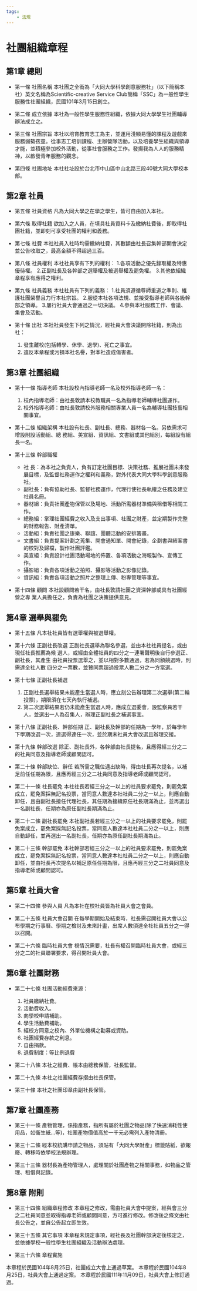 ```yaml
---
tags:
    - 法規
---
```

# 社團組織章程

## 第1章 總則

- 第一條 社團名稱
本社團之全銜為「大同大學科學創意服務社」（以下簡稱本社）英文名稱為Scientific-creative Service Club簡稱「SSC」為一般性學生服務性社團組織，民國101年3月15日創立。

- 第二條 成立依據
本社為一般性學生服務性組織，依據大同大學學生社團輔導辦法成立之。

- 第三條 社團宗旨
本社以培育教育志工為主，並運用淺顯易懂的課程及遊戲來服務弱勢孩童。從事志工培訓課程、主辦營隊活動，以及培養學生組織與領導才能，並積極參加校外活動，從事社會服務之工作。發揚我為人人的服務精神，以啟發青年服務的觀念。
- 第四條 社團地址
本社社址設於台北市中山區中山北路三段40號大同大學校本部。

## 第2章 社員

- 第五條 社員資格
凡為大同大學之在學之學生，皆可自由加入本社。

- 第六條 取得社籍
欲加入之人員，在填具社員資料卡及繳納社費後，即取得社團社籍，並即刻可享受社團的權利和義務。

- 第七條 社費
本社社員入社時均需繳納社費，其數額由社長召集幹部開會決定並公告收取之，最高金額不得超過三百。

- 第八條 社員權利
本社社員享有下列的權利：
1.各項活動之優先錄取權及特惠優待權。
2.正副社長及各幹部之選舉權及被選舉權及罷免權。
3.其他依組織章程享有應得之權利。

- 第九條 社員義務
本社社員有下列的義務：
1.社員須遵循尊師重道之準則、維護社團榮譽且力行本社宗旨。
2.服從本社各項法規、並接受指導老師與各級幹部之領導。
3.屢行社員大會通過之一切決議。
4.參與本社服務工作、會議、集會及活動。

- 第十條 出社
本社社員發生下列之情況，經社員大會決議開除社籍，則為出社：
    1. 發生離校(包括轉學、休學、退學)、死亡之事宜。
    2. 違反本章程或污損本社名譽，對本社造成傷害者。

## 第3章 社團組織

- 第十一條 指導老師
本社設校內指導老師一名及校外指導老師一名：
    1. 校內指導老師：由社長敦請本校教職員一名為指導老師輔導社團運作。
    2. 校外指導老師：由社長敦請校外服務相關專業人員一名為輔導社團技藝相關事宜。

- 第十二條 組織架構
本社設有社長、副社長、總務、器材各一名。另依需求可增設附設活動組、總
務組、美宣組、資訊組、文書組或其他組別，每組設有組長一名。

- 第十三條 幹部職權
  - 社 長：為本社之負責人，負有訂定社團目標、決策社務、推展社團未來發展目標，及監督社務運作之權利和義務，對外代表大同大學科學創意服務社。
  - 副社長：負有協助社長、監督社務運作，代理行使社長執權之任務及建立社員名冊。
  - 器材組：負責社團產物保管以及場地、活動所需器材準備與租借等相關工作。
  - 總務組：掌理社團經費之收入及支出事項、社團之財產，並定期製作完整的財務報告、財產清單。
  - 活動組：負責社團之康樂、聯誼、團體活動的安排籌畫。
  - 文書組：負責提案計劃之蒐集、開會通知單、開會紀錄，企劃書與結案書的校對及歸檔，製作社團評鑑。
  - 美宣組：負責設計社團活動場地的佈置、各項活動之海報製作、宣傳工作。
  - 攝影組：負責各項活動之拍照、攝影等活動之影像記錄。
  - 資訊組：負責各項活動之照片之整理上傳、粉專管理等事宜。

- 第十四條 顧問
本社設顧問若干名，由社長敦請社團之資深幹部或具有社團經營之專
業人員擔任之，負責為社團之決策提供意見。

## 第4章 選舉與罷免

- 第十五條 凡本社社員皆有選舉權與被選舉權。

- 第十六條 正副社長改選
正副社長選舉為聯名參選，並由本社社員提名，或由現任社長推薦為候
選人，或經由全體社員的四分之一連署聲明後自行參選正、副社長，其產生
由社員投票選舉之，並以相對多數通過，若為同額競選時，則需達全社人數
四分之一票數，並贊同票超過投票人數二分之一方當選。

- 第十七條 正副社長補選
    1. 正副社長選舉結果未能產生當選人時，應立刻公告辦理第二次選舉(第二輪投票)，期限須在七天內執行補選。
    2. 第二次選舉結果若仍未能產生當選人時，應成立選委會，設監察員若干人，並選出一人為召集人，辦理正副社長之補選事宜。

- 第十八條 正副社長、幹部任期
正、副社長及幹部的任期為一學年，於每學年下學期改選一次，連選得連任一次，並於期末社員大會改選且辦理交接。

- 第十九條 幹部改選
除正、副社長外，各幹部由社長提名，且應得經三分之二的社員同意及指導老師或顧問認可。

- 第二十條 幹部缺位、辭任
若所需之職位遇出缺時，得由社長再次提名，以補足前任任期為限，且應再經三分之二社員同意及指導老師或顧問認可。

- 第二十一條 社長罷免
本社社長若經三分之一以上的社員要求罷免，則罷免案成立，罷免案採無記名投票，當同意人數達本社社員二分之一以上，則應自動卸任，且由副社長接任代理社長，其任期為接續原任社長期滿為止，並再選出一名副社長，任期亦為原任副社長期滿為止。

- 第二十二條 副社長罷免
本社副社長若經三分之一以上的社員要求罷免，則罷免案成立，罷免案採無記名投票，當同意人數達本社社員二分之一以上，則應自動卸任，並再選出一名副社長，任期亦為原任副社長期滿為止。

- 第二十三條 幹部罷免
本社幹部若經三分之一以上的社員要求罷免，則罷免案成立，罷免案採無記名投票，當同意人數達本社社員二分之一以上，則應自動卸任，並由社長再次提名以補足原任任期為限，且應再經三分之二社員同意及指導老師或顧問認可。

## 第5章 社員大會

- 第二十四條 參與人員
凡為本社在校社員皆為社員大會之會員。

- 第二十五條 社員大會召開
在每學期開始及結束時，社長需召開社員大會以公布學期之行事曆、學期之檢討及未來計畫，出席人數須達全社社員五分之一得以召開。

- 第二十六條 臨時社員大會
視情況需要，社長有權召開臨時社員大會，或經三分之二的社員聯署要求，得召開社員大會。

## 第6章 社團財務

- 第二十七條 社團活動經費來源：
    1. 社員繳納社費。
    2. 活動費收入。
    3. 向學校申請補助。
    4. 學生活動費補助。
    5. 經校方同意之校內、外單位機構之勸募或資助。
    6. 社團經費存款之利息。
    7. 自由捐款。
    8. 退費制度：等比例退費

- 第二十八條 本社之經費、帳本由總務保管，社長監督。

- 第二十九條 本社之社團經費存摺由社長保管。

- 第三十條 本社之社團印章由副社長保管。

## 第7章 社團產務

- 第三十一條 產物管理，係指產務，指所有屬於社團之物品(除了快速消耗性使用品，如衛生紙…等)，社團產物價值高於一千元必需列入產物清冊。

- 第三十二條 經本校統購申請之物品，須貼有「大同大學財產」標籤貼紙，欲報廢、轉移時依學校法規辦理。

- 第三十三條 器材長為產物管理人，處理關於社團產物之相關事務，如物品之管理、租借與記錄。

## 第8章 附則

- 第三十四條 組織章程修改
本章程之修改，需由社員大會中提案，經與會三分之二社員同意並取得指導老師或顧問同意，方可進行修改。修改後之條文由社長公告之，並自公告起立即生效。

- 第三十五條 其它事項
本章程未規定事項，經社長及社團幹部決定後核定之，並依據學校一般性學生社團組織及活動辦法處理。

- 第三十六條 章程實施

本章程於民國104年8月25日，社團成立大會上通過草案。
本章程於民國104年8月25日，社員大會上通過定案。
本章程於民國111年11月09日，社員大會上修訂通過。
